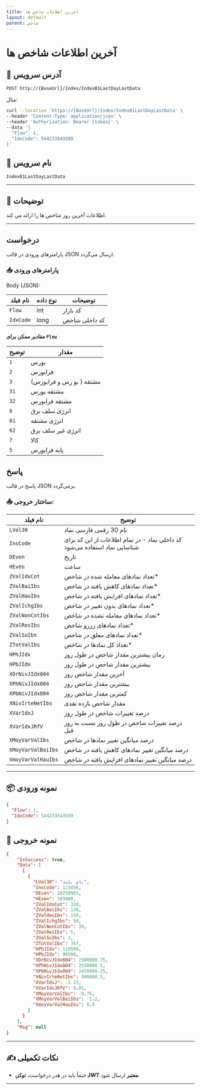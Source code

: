 ```yaml
---
title: آخرين اطلاعات شاخص ها
layout: default
parent: شاخص
---
```


# آخرين اطلاعات شاخص ها

## 📌 آدرس سرویس

```http
POST http://{BaseUrl}/Index/IndexB1LastDayLastData
```

مثال:

```bash
curl --location 'https://{BaseUrl}/Index/IndexB1LastDayLastData' \
--header 'Content-Type: application/json' \
--header 'Authorization: Bearer {token}' \
--data '{
  "Flow": 1,
  "IdxCode": 544233543589
}'
```

## 🧾 نام سرویس

`IndexB1LastDayLastData`

---

## 🎯 توضیحات

 اطلاعات آخرين روز شاخص ها را ارائه مي کند. 

---

## درخواست

پارامترهای ورودی در قالب JSON ارسال می‌گردد.

### 📥 پارامترهای ورودی

Body (JSON):

| نام فیلد  | نوع داده  | توضیحات |
|------------|-------|-------|
| `Flow`    | int | کد بازار |
| `IdxCode` | long | کد داخلی شاخص |

#### مقادیر ممکن برای `Flow`

| توضیح | مقدار |
|-------|-------|
| `1`  | بورس |
| `2`  | فرابورس |
| `3` |  مشتقه ( بو رس و فرابورس) |
| `31` |  مشتقه بورس |
| `32` |  مشتقه فرابورس |
| `6` |  انرژی سلف برق |
| `61` |  انرژی مشتقه |
| `62` |  انرژی غیر سلف برق |
| `7` | کالا |
| `5` | پایه فرابورس |

## پاسخ

پاسخ در قالب JSON برمی‌گردد.

### 📤 ساختار خروجی:

| نام فیلد             | توضیح |
|-----------------------|-------|
| `LVal30`               | نام 30 رقمی فارسی نماد |
| `InsCode`              | کد داخلی نماد - در تمام اطلاعات از این کد برای شناسایی نماد استفاده می‌شود |
| `DEven`                | تاریخ |
| `HEven`                | ساعت |
| `ZValIdxCot`           | تعداد نمادهای معامله شده در شاخص* |
| `ZValBaiIbs`           | تعداد نمادهای کاهش یافته در شاخص* |
| `ZValHauIbs`           | تعداد نمادهای افزایش یافته در شاخص* |
| `ZValIchgIbs`          | تعداد نمادهای بدون تغییر در شاخص* |
| `ZValNonCotIbs`        | تعداد نمادهای معامله نشده در شاخص* |
| `ZValResIbs`           | تعداد نمادهای رزرو شاخص* |
| `ZValSuIbs`            | تعداد نمادهای معلق در شاخص* |
| `ZTotValIbs`           | تعداد کل نمادها در شاخص* |
| `HPhJIdx`              | زمان بیشترین مقدار شاخص در طول روز |
| `HPbJIdx`              | بیشترین مقدار شاخص در طول روز |
| `XDrNivJIdx004`        | آخرین مقدار شاخص روز |
| `XPhNivJIdx004`        | بیشترین مقدار شاخص روز |
| `XPbNivJIdx004`        | کمترین مقدار شاخص روز |
| `XNivIrteNetIbs`       | مقدار شاخص بازده نقدی |
| `XVarIdxJ`             | درصد تغییرات شاخص در طول روز |
| `XVarIdxJRfV`          | درصد تغییرات شاخص در طول روز نسبت به روز قبل |
| `XMoyVarValIbs`        | درصد میانگین تغییر نمادها در شاخص |
| `XMoyVarValBaiIbs`     | درصد میانگین تغییر نمادهای کاهش یافته در شاخص |
| `XmoyVarValHauIbs`     | درصد میانگین تغییر نمادهای افزایش یافته در شاخص |


---

## 📦 نمونه ورودی 

```json
{
  "Flow": 1,
  "IdxCode": 544233543589
}
```

## 📄 نمونه خروجی

```json
{
    "IsSuccess": true,
    "Data": [
      {
        {
          "LVal30": "نام بلند",
          "InsCode": 123456,
          "DEven": 20250903,
          "HEven": 103000,
          "ZValIdxCot": 320,
          "ZValBaiIbs": 120,
          "ZValHauIbs": 150,
          "ZValIchgIbs": 50,
          "ZValNonCotIbs": 30,
          "ZValResIbs": 5,
          "ZValSuIbs": 2,
          "ZTotValIbs": 357,
          "HPhJIdx": 110500,
          "HPbJIdx": 90500,
          "XDrNivJIdx004": 2500000.75,
          "XPhNivJIdx004": 2550000.5,
          "XPbNivJIdx004": 2450000.25,
          "XNivIrteNetIbs": 500000.5,
          "XVarIdxJ": -1.25,
          "XVarIdxJRfV": 0.85,
          "XMoyVarValIbs": -0.75,
          "XMoyVarValBaiIbs": -1.2,
          "XmoyVarValHauIbs": 0.9
        }
      }
    ],
    "Msg": null
}
```

---

## ✍️ نکات تکمیلی

- حتماً باید در هدر درخواست، **توکن JWT معتبر** ارسال شود.

---